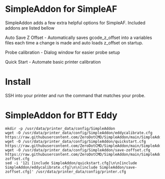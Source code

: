 # SimpleAddon for SimpleAF
SimpleAddon adds a few extra helpful options for SimpleAF. Included addons are listed bellow


Auto Save Z Offset - Automatically saves gcode_z_offset into a variables files each time a change is made and auto loads z_offset on startup.

Probe calibration - Dialog window for easier probe setup

Quick Start - Automate basic printer calibration




# Install
SSH into your printer and run the command that matches your probe.



# SimpleAddon for BTT Eddy

```
mkdir -p /usr/data/printer_data/config/SimpleAddon
wget -O /usr/data/printer_data/config/SimpleAddon/eddycalibrate.cfg https://raw.githubusercontent.com/ZeroDotCMD/SimpleAddon/main/SimpleAddon/eddycalibrate.cfg
wget -O /usr/data/printer_data/config/SimpleAddon/quickstart.cfg https://raw.githubusercontent.com/ZeroDotCMD/SimpleAddon/main/SimpleAddon/quickstart.cfg
wget -O /usr/data/printer_data/config/SimpleAddon/save-zoffset.cfg https://raw.githubusercontent.com/ZeroDotCMD/SimpleAddon/main/SimpleAddon/save-zoffset.cfg
sed -i '12i [include SimpleAddon/quickstart.cfg]\n\n[include SimpleAddon/eddycalibrate.cfg]\n\n[include SimpleAddon/save-zoffset.cfg]' /usr/data/printer_data/config/printer.cfg

```


